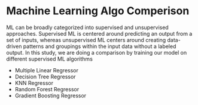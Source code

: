 # **Machine Learning Algo Comperison** 
ML can be broadly categorized into supervised and unsupervised approaches. Supervised ML is centered around predicting an output from a set of inputs, whereas unsupervised ML centers around creating data-driven patterns and groupings within the input data without a labeled output. In this study, we are doing a comparison by training our model on different supervised ML algorithms  
* Multiple Linear Regressor
* Decision Tree Regressor
* KNN Regressor
* Random Forest Regressor
* Gradient Boosting Regressor
